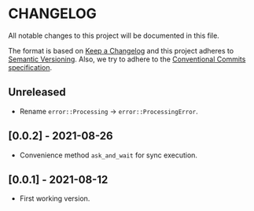 # CHANGELOG

All notable changes to this project will be documented in this file.

The format is based on [Keep a Changelog](http://keepachangelog.com/en/1.0.0/)
and this project adheres to [Semantic Versioning](https://semver.org/spec/v2.0.0.html).
Also, we try to adhere to the [Conventional Commits specification](https://www.conventionalcommits.org/en/v1.0.0/).

## Unreleased

- Rename `error::Processing` -> `error::ProcessingError`.

## [0.0.2] - 2021-08-26

- Convenience method `ask_and_wait` for sync execution.

## [0.0.1] - 2021-08-12

- First working version.
